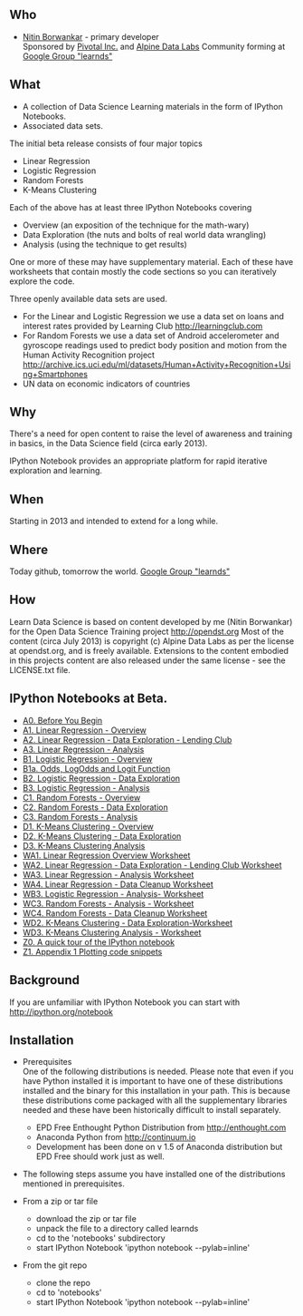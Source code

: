 Who
---

* [Nitin Borwankar](http://twitter.com/nitin) - primary developer  
Sponsored by [Pivotal Inc.](http://gopivotal.com) and [Alpine Data Labs](http://alpinedatalabs.com)
Community forming at [Google Group "learnds"](https://groups.google.com/forum/#!forum/learnds)

What
----

* A collection of Data Science Learning materials in the form of IPython Notebooks.
* Associated data sets.

The initial beta release consists of four major topics

* Linear Regression
* Logistic Regression
* Random Forests
* K-Means Clustering

Each of the above has at least three IPython Notebooks covering

* Overview (an exposition of the technique for the math-wary)
* Data Exploration (the nuts and bolts of real world data wrangling)
* Analysis (using the technique to get results)

One or more of these may have supplementary material.
Each of these have worksheets that contain mostly the code sections so you can iteratively explore the code.

Three openly available data sets are used.  

* For the Linear and Logistic Regression we use a data set on loans and interest rates provided by Learning Club http://learningclub.com  
* For Random Forests we use a data set of Android accelerometer and gyroscope readings used to predict body position and motion from the Human Activity Recognition project
http://archive.ics.uci.edu/ml/datasets/Human+Activity+Recognition+Using+Smartphones
* UN data on economic indicators of countries

Why
---

There's a need for open content to raise the level of awareness and training in basics, in the Data Science
field (circa early 2013).

IPython Notebook provides an appropriate platform for rapid iterative exploration and learning.

When
----

Starting in 2013 and intended to extend for a long while.

Where
-----

Today github, tomorrow the world. 
[Google Group "learnds"](https://groups.google.com/forum/#!forum/learnds)

How
---

Learn Data Science is based on content developed by me (Nitin Borwankar) for the Open Data Science Training project http://opendst.org
Most of the content (circa July 2013) is copyright (c) Alpine Data Labs as per the license at opendst.org, and is freely available.
Extensions to the content embodied in this projects content are also released under the same license - see the LICENSE.txt file.

IPython Notebooks at Beta.  
--------------------------  

* [A0. Before You Begin](http://nbviewer.ipython.org/urls/raw.github.com/nborwankar/LearnDataScience/master/notebooks/A0.%20Before%20You%20Begin.ipynb)
* [A1. Linear Regression - Overview](http://nbviewer.ipython.org/urls/raw.github.com/nborwankar/LearnDataScience/master/notebooks/A1.%20Linear%20Regression%20-%20Overview.ipynb)
* [A2. Linear Regression - Data Exploration - Lending Club](http://nbviewer.ipython.org/urls/raw.github.com/nborwankar/LearnDataScience/master/notebooks/A2.%20Linear%20Regression%20-%20Data%20Exploration%20-%20Lending%20Club.ipynb)
* [A3. Linear Regression - Analysis](http://nbviewer.ipython.org/urls/raw.github.com/nborwankar/LearnDataScience/master/notebooks/A3.%20Linear%20Regression%20-%20Analysis.ipynb)
* [B1. Logistic Regression - Overview](http://nbviewer.ipython.org/urls/raw.github.com/nborwankar/LearnDataScience/master/notebooks/B1.%20Logistic%20Regression%20-%20Overview.ipynb)
* [B1a. Odds, LogOdds and Logit Function ](http://nbviewer.ipython.org/urls/raw.github.com/nborwankar/LearnDataScience/master/notebooks/B1a.%20Odds%2C%20LogOdds%20and%20Logit%20Function%20.ipynb)
* [B2. Logistic Regression - Data Exploration](http://nbviewer.ipython.org/urls/raw.github.com/nborwankar/LearnDataScience/master/notebooks/B2.%20Logistic%20Regression%20-%20Data%20Exploration.ipynb)
* [B3. Logistic Regression - Analysis](http://nbviewer.ipython.org/urls/raw.github.com/nborwankar/LearnDataScience/master/notebooks/B3.%20Logistic%20Regression%20-%20Analysis.ipynb)
* [C1. Random Forests - Overview](http://nbviewer.ipython.org/urls/raw.github.com/nborwankar/LearnDataScience/master/notebooks/C1.%20Random%20Forests%20-%20Overview.ipynb)
* [C2. Random Forests - Data Exploration](http://nbviewer.ipython.org/urls/raw.github.com/nborwankar/LearnDataScience/master/notebooks/C2.%20Random%20Forests%20-%20Data%20Exploration.ipynb)
* [C3. Random Forests - Analysis](http://nbviewer.ipython.org/urls/raw.github.com/nborwankar/LearnDataScience/master/notebooks/C3.%20Random%20Forests%20-%20Analysis.ipynb)
* [D1. K-Means Clustering - Overview](http://nbviewer.ipython.org/urls/raw.github.com/nborwankar/LearnDataScience/master/notebooks/D1.%20K-Means%20Clustering%20-%20Overview.ipynb)
* [D2. K-Means Clustering - Data Exploration](http://nbviewer.ipython.org/urls/raw.github.com/nborwankar/LearnDataScience/master/notebooks/D2.%20K-Means%20Clustering%20-%20Data%20Exploration.ipynb)
* [D3. K-Means Clustering Analysis](http://nbviewer.ipython.org/urls/raw.github.com/nborwankar/LearnDataScience/master/notebooks/D3.%20K-Means%20Clustering%20Analysis.ipynb)
* [WA1. Linear Regression Overview Worksheet](http://nbviewer.ipython.org/urls/raw.github.com/nborwankar/LearnDataScience/master/notebooks/WA1.%20Linear%20Regression%20Overview%20Worksheet.ipynb)
* [WA2. Linear Regression - Data Exploration - Lending Club Worksheet](http://nbviewer.ipython.org/urls/raw.github.com/nborwankar/LearnDataScience/master/notebooks/WA2.%20Linear%20Regression%20-%20Data%20Exploration%20-%20Lending%20Club%20Worksheet.ipynb)
* [WA3. Linear Regression - Analysis Worksheet](http://nbviewer.ipython.org/urls/raw.github.com/nborwankar/LearnDataScience/master/notebooks/WA3.%20Linear%20Regression%20-%20Analysis%20Worksheet.ipynb)
* [WA4. Linear Regression - Data Cleanup Worksheet](http://nbviewer.ipython.org/urls/raw.github.com/nborwankar/LearnDataScience/master/notebooks/WA4.%20Linear%20Regression%20-%20Data%20Cleanup.ipynb)
* [WB3. Logistic Regression - Analysis- Worksheet](http://nbviewer.ipython.org/urls/raw.github.com/nborwankar/LearnDataScience/master/notebooks/WB3.%20Logistic%20Regression%20-%20Analysis-%20Worksheet.ipynb)
* [WC3. Random Forests - Analysis - Worksheet](http://nbviewer.ipython.org/urls/raw.github.com/nborwankar/LearnDataScience/master/notebooks/WC3.%20Random%20Forests%20-%20Analysis%20-%20Worksheet.ipynb)
* [WC4. Random Forests - Data Cleanup Worksheet](http://nbviewer.ipython.org/urls/raw.github.com/nborwankar/LearnDataScience/master/notebooks/WC4.%20Random%20Forests%20-%20Data%20Cleanup.ipynb)
* [WD2. K-Means Clustering - Data Exploration-Worksheet](http://nbviewer.ipython.org/urls/raw.github.com/nborwankar/LearnDataScience/master/notebooks/WD2.%20K-Means%20Clustering%20-%20Data%20Exploration-Worksheet.ipynb)
* [WD3. K-Means Clustering Analysis - Worksheet](http://nbviewer.ipython.org/urls/raw.github.com/nborwankar/LearnDataScience/master/notebooks/WD3.%20K-Means%20Clustering%20Analysis%20-%20Worksheet.ipynb)
* [Z0. A quick tour of the IPython notebook](http://nbviewer.ipython.org/urls/raw.github.com/nborwankar/LearnDataScience/master/notebooks/Z0.%20A%20quick%20tour%20of%20the%20IPython%20notebook.ipynb)
* [Z1. Appendix 1 Plotting code snippets ](http://nbviewer.ipython.org/urls/raw.github.com/nborwankar/LearnDataScience/master/notebooks/Z1.%20Appendix%201%20Plotting%20code%20snippets%20.ipynb)


Background  
----------

If you are unfamiliar with IPython Notebook you can start with http://ipython.org/notebook


Installation  
------------

* Prerequisites  
One of the following distributions is needed. Please note that even if you have Python installed it is important to have one of these distributions installed and the binary for this installation in your path. This is because these distributions come packaged with all the supplementary libraries needed and these have been historically difficult to install separately.

  * EPD Free Enthought Python Distribution from http://enthought.com
  * Anaconda Python from http://continuum.io
  * Development has been done on v 1.5 of Anaconda distribution but EPD Free should work just as well.

* The following steps assume you have installed one of the distributions mentioned in prerequisites.

* From a zip or tar file
    * download the zip or tar file 
    * unpack the file to a directory called learnds
    * cd to the 'notebooks' subdirectory
    * start IPython Notebook 'ipython notebook --pylab=inline'
 
* From the git repo
    * clone the repo
    * cd to 'notebooks'
    * start IPython Notebook 'ipython notebook --pylab=inline'
